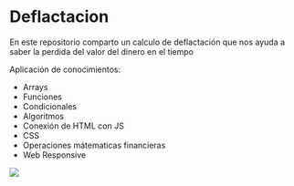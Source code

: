 # Deflactacion
En este repositorio comparto un calculo de deflactación que nos ayuda a saber la perdida del valor del dinero en el tiempo 

Aplicación de conocimientos: 
 - Arrays
 - Funciones
 - Condicionales
 - Algoritmos
 - Conexión de HTML con JS
 - CSS
 - Operaciones mátematicas financieras
 - Web Responsive

![](https://pbs.twimg.com/media/FTqD9B8WIAU1jkZ?format=png&name=small)
